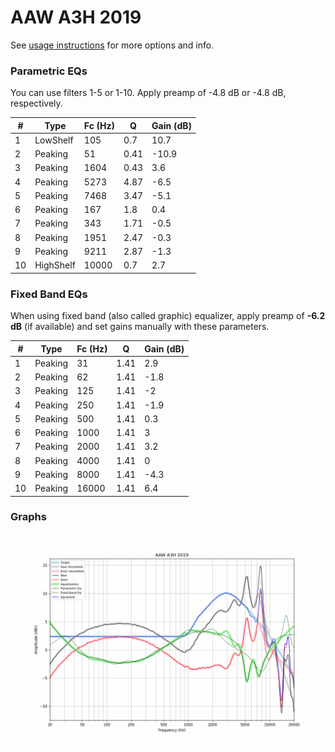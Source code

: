 # AAW A3H 2019
See [usage instructions](https://github.com/jaakkopasanen/AutoEq#usage) for more options and info.

### Parametric EQs
You can use filters 1-5 or 1-10. Apply preamp of -4.8 dB or -4.8 dB, respectively.

|   # | Type      |   Fc (Hz) |    Q |   Gain (dB) |
|-----|-----------|-----------|------|-------------|
|   1 | LowShelf  |       105 | 0.7  |        10.7 |
|   2 | Peaking   |        51 | 0.41 |       -10.9 |
|   3 | Peaking   |      1604 | 0.43 |         3.6 |
|   4 | Peaking   |      5273 | 4.87 |        -6.5 |
|   5 | Peaking   |      7468 | 3.47 |        -5.1 |
|   6 | Peaking   |       167 | 1.8  |         0.4 |
|   7 | Peaking   |       343 | 1.71 |        -0.5 |
|   8 | Peaking   |      1951 | 2.47 |        -0.3 |
|   9 | Peaking   |      9211 | 2.87 |        -1.3 |
|  10 | HighShelf |     10000 | 0.7  |         2.7 |

### Fixed Band EQs
When using fixed band (also called graphic) equalizer, apply preamp of **-6.2 dB** (if available) and set gains manually with these parameters.

|   # | Type    |   Fc (Hz) |    Q |   Gain (dB) |
|-----|---------|-----------|------|-------------|
|   1 | Peaking |        31 | 1.41 |         2.9 |
|   2 | Peaking |        62 | 1.41 |        -1.8 |
|   3 | Peaking |       125 | 1.41 |        -2   |
|   4 | Peaking |       250 | 1.41 |        -1.9 |
|   5 | Peaking |       500 | 1.41 |         0.3 |
|   6 | Peaking |      1000 | 1.41 |         3   |
|   7 | Peaking |      2000 | 1.41 |         3.2 |
|   8 | Peaking |      4000 | 1.41 |         0   |
|   9 | Peaking |      8000 | 1.41 |        -4.3 |
|  10 | Peaking |     16000 | 1.41 |         6.4 |

### Graphs
![](./AAW%20A3H%202019.png)

